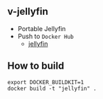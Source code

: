 v-jellyfin
------

* Portable Jellyfin
* Push to `Docker Hub`
  - [jellyfin](https://hub.docker.com/r/valord577/jellyfin/tags)

How to build 
------

```shell
export DOCKER_BUILDKIT=1
docker build -t "jellyfin" .
```
